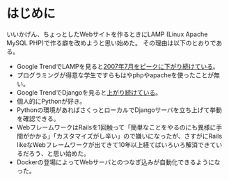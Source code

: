 # はじめに

いいかげん、ちょっとしたWebサイトを作るときにLAMP (Linux Apache MySQL PHP)で作る癖を改めようと思い始めた。
その理由は以下のとおりである。

+ Google TrendでLAMPを見ると[2007年7月をピークに下がり続けている](https://trends.google.co.jp/trends/explore?date=all&q=%2Fm%2F077_yj)。
+ プログラミングが得意な学生ですらもはやphpやapacheを使ったことが無い。
+ Google TrendでDjangoを見ると[上がり続けている](https://trends.google.co.jp/trends/explore?date=all&q=Django%20Web)。
+ 個人的にPythonが好き。
+ Pythonの環境があればさくっとローカルでDjangoサーバを立ち上げて挙動を確認できる。
+ WebフレームワークはRailsを1回触って「簡単なことをやるのにも異様に手間がかかる」「カスタマイズがし辛い」ので嫌いになったが、さすがにRails likeなWebフレームワークが出てきて10年以上経てばいろいろ解消できているだろう、と思い始めた。
+ Dockerの登場によってWebサーバとのつなぎ込みが自動化できるようになった。

